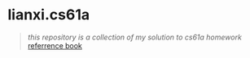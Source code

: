 # lianxi.cs61a     
> *this repository is a collection of my solution to cs61a homework*  
>[referrence book](https://www.composingprograms.com/)

